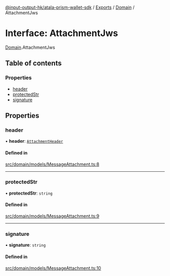 [@input-output-hk/atala-prism-wallet-sdk](../README.md) / [Exports](../modules.md) / [Domain](../modules/Domain.md) / AttachmentJws

# Interface: AttachmentJws

[Domain](../modules/Domain.md).AttachmentJws

## Table of contents

### Properties

- [header](Domain.AttachmentJws.md#header)
- [protectedStr](Domain.AttachmentJws.md#protectedstr)
- [signature](Domain.AttachmentJws.md#signature)

## Properties

### header

• **header**: [`AttachmentHeader`](Domain.AttachmentHeader.md)

#### Defined in

[src/domain/models/MessageAttachment.ts:8](https://github.com/input-output-hk/atala-prism-wallet-sdk-ts/blob/3f28060/src/domain/models/MessageAttachment.ts#L8)

___

### protectedStr

• **protectedStr**: `string`

#### Defined in

[src/domain/models/MessageAttachment.ts:9](https://github.com/input-output-hk/atala-prism-wallet-sdk-ts/blob/3f28060/src/domain/models/MessageAttachment.ts#L9)

___

### signature

• **signature**: `string`

#### Defined in

[src/domain/models/MessageAttachment.ts:10](https://github.com/input-output-hk/atala-prism-wallet-sdk-ts/blob/3f28060/src/domain/models/MessageAttachment.ts#L10)
